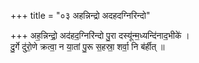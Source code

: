 +++
title = "०३ अहन्निन्द्रो अदहदग्निरिन्दो"

+++
अह॒न्निन्द्रो॒ अद॑हद॒ग्निरि॑न्दो पु॒रा दस्यू॑न्म॒ध्यन्दि॑नाद॒भीके॑ ।  
दु॒र्गे दु॑रो॒णे क्रत्वा॒ न या॒तां पु॒रू स॒हस्रा॒ शर्वा॒ नि ब॑र्हीत् ॥